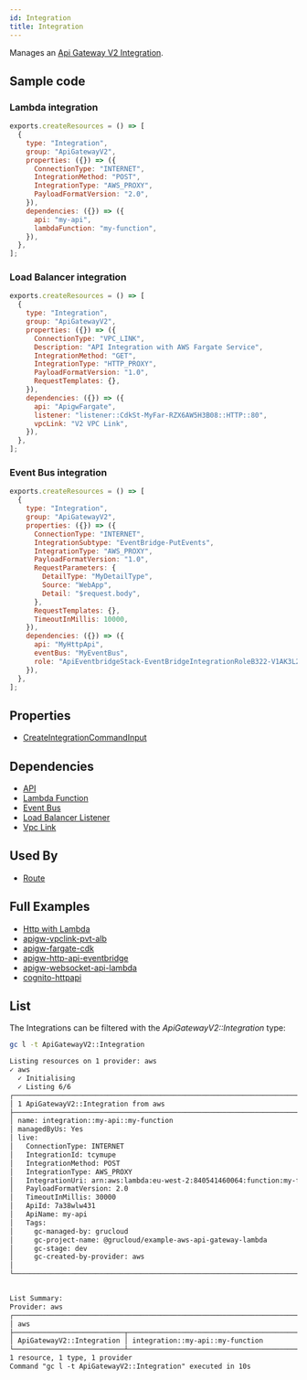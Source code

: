 ```yaml
---
id: Integration
title: Integration
---
```


Manages an [Api Gateway V2 Integration](https://console.aws.amazon.com/apigateway/main/apis).

## Sample code

### Lambda integration

```js
exports.createResources = () => [
  {
    type: "Integration",
    group: "ApiGatewayV2",
    properties: ({}) => ({
      ConnectionType: "INTERNET",
      IntegrationMethod: "POST",
      IntegrationType: "AWS_PROXY",
      PayloadFormatVersion: "2.0",
    }),
    dependencies: ({}) => ({
      api: "my-api",
      lambdaFunction: "my-function",
    }),
  },
];
```

### Load Balancer integration

```js
exports.createResources = () => [
  {
    type: "Integration",
    group: "ApiGatewayV2",
    properties: ({}) => ({
      ConnectionType: "VPC_LINK",
      Description: "API Integration with AWS Fargate Service",
      IntegrationMethod: "GET",
      IntegrationType: "HTTP_PROXY",
      PayloadFormatVersion: "1.0",
      RequestTemplates: {},
    }),
    dependencies: ({}) => ({
      api: "ApigwFargate",
      listener: "listener::CdkSt-MyFar-RZX6AW5H3B08::HTTP::80",
      vpcLink: "V2 VPC Link",
    }),
  },
];
```

### Event Bus integration

```js
exports.createResources = () => [
  {
    type: "Integration",
    group: "ApiGatewayV2",
    properties: ({}) => ({
      ConnectionType: "INTERNET",
      IntegrationSubtype: "EventBridge-PutEvents",
      IntegrationType: "AWS_PROXY",
      PayloadFormatVersion: "1.0",
      RequestParameters: {
        DetailType: "MyDetailType",
        Source: "WebApp",
        Detail: "$request.body",
      },
      RequestTemplates: {},
      TimeoutInMillis: 10000,
    }),
    dependencies: ({}) => ({
      api: "MyHttpApi",
      eventBus: "MyEventBus",
      role: "ApiEventbridgeStack-EventBridgeIntegrationRoleB322-V1AK3L262GGK",
    }),
  },
];
```

## Properties

- [CreateIntegrationCommandInput](https://docs.aws.amazon.com/AWSJavaScriptSDK/v3/latest/clients/client-apigatewayv2/interfaces/createintegrationcommandinput.html)

## Dependencies

- [API](./Api.md)
- [Lambda Function](../Lambda/Function.md)
- [Event Bus](../CloudWatchEvents/EventBus.md)
- [Load Balancer Listener](../ElasticLoadBalancingV2/Listener.md)
- [Vpc Link](./VpcLink.md)

## Used By

- [Route](./Route.md)

## Full Examples

- [Http with Lambda](https://github.com/grucloud/grucloud/tree/main/examples/aws/ApiGatewayV2/http-lambda)
- [apigw-vpclink-pvt-alb](https://github.com/grucloud/grucloud/tree/main/examples/aws/serverless-patterns/apigw-vpclink-pvt-alb)
- [apigw-fargate-cdk](https://github.com/grucloud/grucloud/tree/main/examples/aws/serverless-patterns/apigw-fargate-cdk)
- [apigw-http-api-eventbridge](https://github.com/grucloud/grucloud/tree/main/examples/aws/serverless-patterns/apigw-http-api-eventbridge)
- [apigw-websocket-api-lambda](https://github.com/grucloud/grucloud/tree/main/examples/aws/serverless-patterns/apigw-websocket-api-lambda)
- [cognito-httpapi](https://github.com/grucloud/grucloud/tree/main/examples/aws/serverless-patterns/cognito-httpapi)

## List

The Integrations can be filtered with the _ApiGatewayV2::Integration_ type:

```sh
gc l -t ApiGatewayV2::Integration
```

```txt
Listing resources on 1 provider: aws
✓ aws
  ✓ Initialising
  ✓ Listing 6/6
┌────────────────────────────────────────────────────────────────────────────────────┐
│ 1 ApiGatewayV2::Integration from aws                                               │
├────────────────────────────────────────────────────────────────────────────────────┤
│ name: integration::my-api::my-function                                             │
│ managedByUs: Yes                                                                   │
│ live:                                                                              │
│   ConnectionType: INTERNET                                                         │
│   IntegrationId: tcymupe                                                           │
│   IntegrationMethod: POST                                                          │
│   IntegrationType: AWS_PROXY                                                       │
│   IntegrationUri: arn:aws:lambda:eu-west-2:840541460064:function:my-function       │
│   PayloadFormatVersion: 2.0                                                        │
│   TimeoutInMillis: 30000                                                           │
│   ApiId: 7a38wlw431                                                                │
│   ApiName: my-api                                                                  │
│   Tags:                                                                            │
│     gc-managed-by: grucloud                                                        │
│     gc-project-name: @grucloud/example-aws-api-gateway-lambda                      │
│     gc-stage: dev                                                                  │
│     gc-created-by-provider: aws                                                    │
│                                                                                    │
└────────────────────────────────────────────────────────────────────────────────────┘


List Summary:
Provider: aws
┌───────────────────────────────────────────────────────────────────────────────────┐
│ aws                                                                               │
├───────────────────────────┬───────────────────────────────────────────────────────┤
│ ApiGatewayV2::Integration │ integration::my-api::my-function                      │
└───────────────────────────┴───────────────────────────────────────────────────────┘
1 resource, 1 type, 1 provider
Command "gc l -t ApiGatewayV2::Integration" executed in 10s
```
